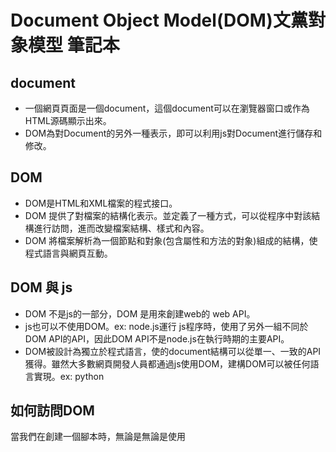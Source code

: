 # Document Object Model(DOM)文黨對象模型 筆記本
## document
- 一個網頁頁面是一個document，這個document可以在瀏覽器窗口或作為HTML源碼顯示出來。
- DOM為對Document的另外一種表示，即可以利用js對Document進行儲存和修改。

## DOM
- DOM是HTML和XML檔案的程式接口。
- DOM 提供了對檔案的結構化表示。並定義了一種方式，可以從程序中對該結構進行訪問，進而改變檔案結構、樣式和內容。
- DOM 將檔案解析為一個節點和對象(包含屬性和方法的對象)組成的結構，使程式語言與網頁互動。
## DOM 與 js
- DOM 不是js的一部分，DOM 是用來創建web的 web API。
- js也可以不使用DOM。ex: node.js運行 js程序時，使用了另外一組不同於DOM API的API，因此DOM API不是node.js在執行時期的主要API。
- DOM被設計為獨立於程式語言，使的document結構可以從單一、一致的API獲得。雖然大多數網頁開發人員都通過js使用DOM，建構DOM可以被任何語言實現。ex: python
## 如何訪問DOM
當我們在創建一個腳本時，無論是無論是使用<script>或是使用腳本加載的方法，都可以使用doument或window API來操作來獲取document本身或document的子類(網頁上的各種元素)。    
Dom 編程會像以下例子一樣簡單，ex: 使用window對象的alert()顯示一個警告信息。    
```javascript
<body onload = "window.alert('welcome!');">
</body>
```
但通常不建議混合使用頁面結構(html)和DOM操作(js)，因此這裡的例子是，用一個函數創建一個h1 element，然後向該元素添加text，然後再將其添加到document tree：

```javascript
<html lang = "en">
  <head>
    <script>
      window.onload = () =>{
        const heading = document.createElement("h1");
        const headingText = document.createTextNode("123456789");
        heading.appendChild(headingText);
        document.body.appendChild(heading);
      };
    </script>
  </head>
  <body></body>
</html>  
```
## 數據類型
為簡單起見，在API中的語法中，通常會使用element代指節點，使用nodeList來代指結點數組，使用attribute來代指結點屬性。
### document
### Node
document中的每個對象都是一個節點。在HTML中，對象可以是element節點、text節點、attribute節點。
###  element
是指由DOM API中成員返回類型為element的一個元素。ex: document.createElement() 會返回一個node的引用對像，代表返回了在DOM中創建的element。 element對象實現了DOM Element 接口以及Node接口。
### nodeList
nodeList是一個元素數組，類似於document.querySelectorAll()返回的類型。 nodeList中的元素通過索引以以下兩種方式訪問：
 - list.item(1)
 - list[1]
### Attr
通過createAtrribute()方法返回屬性，返回的是一個引用的對象。Attribute 在DOM中為node。
## DOM接口
- 1. window對象代表瀏覽器
- 2. document對象代表 root document
- 3. Element 繼承Node接口，element和node 接口提供了對單個元素上使用的多種方法和屬性。這些element可能也有特定的接口來處理這些element 的數據類型。
以下是一些常用的使用DOM所編寫的網頁和XML的API:
  - document.querySelector(selector)
  - document.querySelectorAll(name)
  - document.createElement(name)
  - parentNode.appendChild(node)
  - element.innerHTML
  - element.style.left
  - element.setAttribute()
  - element.getAttribute()
  - element.addEventListener()
  - window.content
  - Window.onload
  - window.scrollTo()
  
## 1. window 對象
- window接口包含DOM document。document屬性指向該window加載的DOM document。
- 可以使用document.defaultView 屬性來獲取window
- 全局變量window表示運行script的 window。
- window 接口是種全局可用的函數、namespaces、對象、構造函數的家。不一定與用戶的window直接相關。
- 在所有有標籤頁功能的瀏覽器中，每個標籤頁都有自己的window對象。  
## 實例屬性 Instance Property
window 接口繼承 EventTarget 接口的屬性。
- window.innerHeight : 只能讀，獲得瀏覽器內的內容的高度，包含水平滾動條。
- window.pageYOffset : 只能讀，scrollY的別名，它返回文黨當前沿著垂直軸滾動的像素數，值為0.0表示當前文黨的上邊緣與window內容的上邊緣對齊。  
## 2. document 對象  
  
## 3. element 對象
### event.target
觸發事件的對象的引用(DOM 元素)。   
https://developer.mozilla.org/zh-CN/docs/Web/API/Event/target
